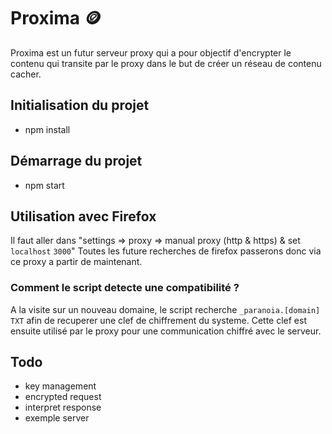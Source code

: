 # Proxima 🪙  

Proxima est un futur serveur proxy qui a pour objectif d'encrypter le contenu qui transite 
par le proxy dans le but de créer un réseau de contenu cacher.

## Initialisation du projet

- npm install


## Démarrage du projet 

- npm start

## Utilisation avec Firefox 
Il faut aller dans "settings => proxy => manual proxy (http & https) & set `localhost` `3000`"
Toutes les future recherches de firefox passerons donc via ce proxy a partir de maintenant.<br>

### Comment le script detecte une compatibilité ?
A la visite sur un nouveau domaine, le script recherche `_paranoia.[domain] TXT` afin de recuperer une clef de chiffrement du systeme. Cette clef est ensuite utilisé par le proxy pour une communication chiffré avec le serveur.

## Todo
- key management
- encrypted request
- interpret response
- exemple server